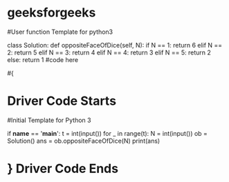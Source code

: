 # geeksforgeeks
#User function Template for python3

class Solution:
    def oppositeFaceOfDice(self, N):
        if N == 1:
            return 6
        elif N == 2:
            return 5
        elif N == 3:
            return 4
        elif N == 4:
            return 3
        elif N == 5:
            return 2
        else:
            return 1
        #code here 

#{ 
#  Driver Code Starts
#Initial Template for Python 3

if __name__ == '__main__': 
    t = int(input())
    for _ in range(t):
        N = int(input())
        ob = Solution()
        ans = ob.oppositeFaceOfDice(N)
        print(ans)
# } Driver Code Ends
